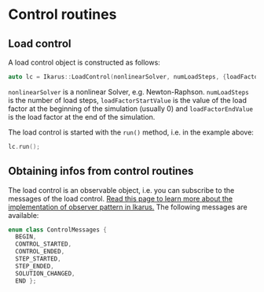 # Control routines

## Load control
A load control object is constructed as follows:
```cpp
auto lc = Ikarus::LoadControl(nonlinearSolver, numLoadSteps, {loadFactorStartValue, loadFactorEndValue});
```
``nonlinearSolver`` is a nonlinear Solver, e.g. Newton-Raphson. ``numLoadSteps`` is the number of load steps, 
``loadFactorStartValue`` is the value of the load factor at the beginning of the simulation (usually 0) and 
``loadFactorEndValue`` is the load factor at the end of the simulation.

The load control is started with the ``run()`` method, i.e. in the example above:
```cpp
lc.run();
```

## Obtaining infos from control routines
The load control is an observable object, i.e. you can subscribe to the messages of the load control.
[Read this page to learn more about the implementation of observer pattern in Ikarus.](../Observer.md)
The following messages are available:
```cpp
enum class ControlMessages { 
  BEGIN,
  CONTROL_STARTED,
  CONTROL_ENDED,
  STEP_STARTED,
  STEP_ENDED,
  SOLUTION_CHANGED,
  END };
```
